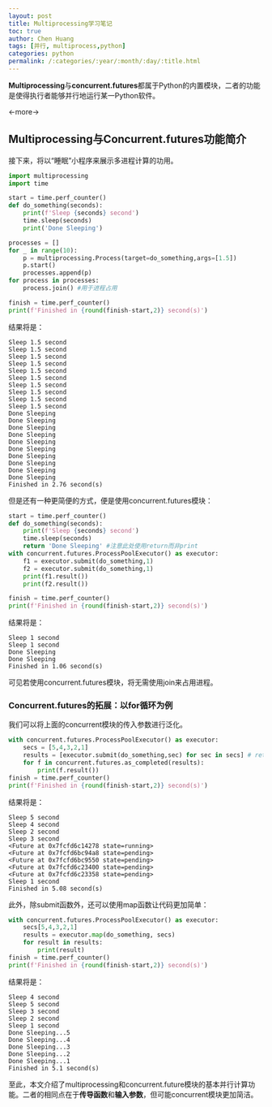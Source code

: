 ```yaml
---
layout: post
title: Multiprocessing学习笔记
toc: true
author: Chen Huang
tags: [并行, multiprocess,python]
categories: python
permalink: /:categories/:year/:month/:day/:title.html
---
```


**Multiprocessing**与**concurrent.futures**都属于Python的内置模块，二者的功能是使得执行者能够并行地运行某一Python软件。

<-more->
## Multiprocessing与Concurrent.futures功能简介
接下来，将以“睡眠”小程序来展示多进程计算的功用。
``` python
import multiprocessing
import time

start = time.perf_counter()
def do_something(seconds):
    print(f'Sleep {seconds} second')
    time.sleep(seconds)
    print('Done Sleeping')

processes = []
for _ in range(10):
    p = multiprocessing.Process(target=do_something,args=[1.5])
    p.start()
    processes.append(p)
for process in processes:
    process.join() #用于进程占用

finish = time.perf_counter()
print(f'Finished in {round(finish-start,2)} second(s)')
```
结果将是：
```
Sleep 1.5 second
Sleep 1.5 second
Sleep 1.5 second
Sleep 1.5 second
Sleep 1.5 second
Sleep 1.5 second
Sleep 1.5 second
Sleep 1.5 second
Sleep 1.5 second
Sleep 1.5 second
Done Sleeping
Done Sleeping
Done Sleeping
Done Sleeping
Done Sleeping
Done Sleeping
Done Sleeping
Done Sleeping
Done Sleeping
Done Sleeping
Finished in 2.76 second(s)
```

但是还有一种更简便的方式，便是使用concurrent.futures模块：
``` python
start = time.perf_counter()
def do_something(seconds):
    print(f'Sleep {seconds} second')
    time.sleep(seconds)
    return 'Done Sleeping' #注意此处使用return而非print
with concurrent.futures.ProcessPoolExecutor() as executor:
    f1 = executor.submit(do_something,1)
    f2 = executor.submit(do_something,1)
    print(f1.result())
    print(f2.result())

finish = time.perf_counter()
print(f'Finished in {round(finish-start,2)} second(s)')
```
结果将是：
```
Sleep 1 second
Sleep 1 second
Done Sleeping
Done Sleeping
Finished in 1.06 second(s)
```
可见若使用concurrent.futures模块，将无需使用join来占用进程。

### Concurrent.futures的拓展：以for循环为例
我们可以将上面的concurrent模块的传入参数进行泛化。
``` python
with concurrent.futures.ProcessPoolExecutor() as executor:
    secs = [5,4,3,2,1]
    results = [executor.submit(do_something,sec) for sec in secs] # return的result列表化
    for f in concurrent.futures.as_completed(results):
        print(f.result())
finish = time.perf_counter()
print(f'Finished in {round(finish-start,2)} second(s)')
```
结果将是：
```
Sleep 5 second
Sleep 4 second
Sleep 2 second
Sleep 3 second
<Future at 0x7fcfd6c14278 state=running>
<Future at 0x7fcfd6bc94a8 state=pending>
<Future at 0x7fcfd6bc9550 state=pending>
<Future at 0x7fcfd6c23400 state=pending>
<Future at 0x7fcfd6c23358 state=pending>
Sleep 1 second
Finished in 5.08 second(s)
```
此外，除submit函数外，还可以使用map函数让代码更加简单：
``` python
with concurrent.futures.ProcessPoolExecutor() as executor:
    secs[5,4,3,2,1]
    results = executor.map(do_something, secs)
    for result in results:
        print(result)
finish = time.perf_counter()
print(f'Finished in {round(finish-start,2)} second(s)')
```
结果将是：
```
Sleep 4 second
Sleep 5 second
Sleep 3 second
Sleep 2 second
Sleep 1 second
Done Sleeping...5
Done Sleeping...4
Done Sleeping...3
Done Sleeping...2
Done Sleeping...1
Finished in 5.1 second(s)
```
至此，本文介绍了multiprocessing和concurrent.future模块的基本并行计算功能。二者的相同点在于**传导函数**和**输入参数**，但可能concurrent模块更加简洁。
